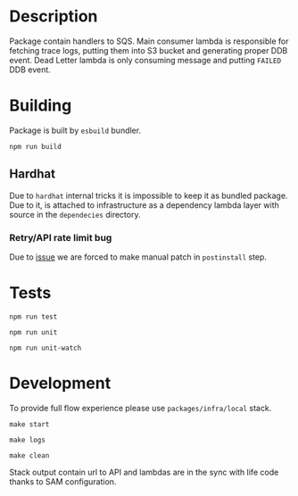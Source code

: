 # Description

Package contain handlers to SQS.
Main consumer lambda is responsible for fetching trace logs, putting them into S3 bucket and generating proper DDB event.
Dead Letter lambda is only consuming message and putting `FAILED` DDB event.

# Building

Package is built by `esbuild` bundler.

`npm run build`

## Hardhat

Due to `hardhat` internal tricks it is impossible to keep it as bundled package. Due to it, is attached to infrastructure as 
a dependency lambda layer with source in the `dependecies` directory.

### Retry/API rate limit bug

Due to [issue](https://github.com/NomicFoundation/hardhat/issues/3501) we are forced to make manual patch in `postinstall` step.

# Tests

`npm run test`

`npm run unit`

`npm run unit-watch`

# Development

To provide full flow experience please use `packages/infra/local` stack.

`make start`

`make logs`

`make clean`

Stack output contain url to API and lambdas are in the sync with life code thanks to SAM configuration.
